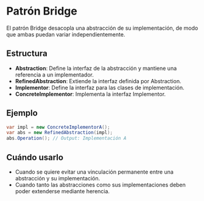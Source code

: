 # Patrón Bridge

El patrón Bridge desacopla una abstracción de su implementación, de modo que ambas puedan variar independientemente.

## Estructura

- **Abstraction**: Define la interfaz de la abstracción y mantiene una referencia a un implementador.
- **RefinedAbstraction**: Extiende la interfaz definida por Abstraction.
- **Implementor**: Define la interfaz para las clases de implementación.
- **ConcreteImplementor**: Implementa la interfaz Implementor.

## Ejemplo

```csharp
var impl = new ConcreteImplementorA();
var abs = new RefinedAbstraction(impl);
abs.Operation(); // Output: Implementación A
```

## Cuándo usarlo

- Cuando se quiere evitar una vinculación permanente entre una abstracción y su implementación.
- Cuando tanto las abstracciones como sus implementaciones deben poder extenderse mediante herencia.
